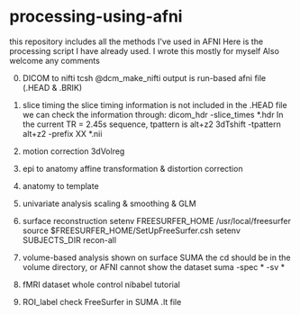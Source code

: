 # processing-using-afni
this repository includes all the methods I've used in AFNI
Here is the processing script I have already used.
I wrote this mostly for myself
Also welcome any comments

0. DICOM to nifti
   tcsh @dcm_make_nifti
   output is run-based afni file (.HEAD & .BRIK)

1. slice timing
   the slice timing information is not included in the .HEAD file
   we can check the information through: dicom_hdr -slice_times *.hdr
   In the current TR = 2.45s sequence, tpattern is alt+z2
   3dTshift -tpattern alt+z2 -prefix XX *.nii

2. motion correction
   3dVolreg

3. epi to anatomy 
   affine transformation & distortion correction 

4. anatomy to template 

5. univariate analysis
   scaling & smoothing & GLM

6. surface reconstruction
   setenv FREESURFER_HOME /usr/local/freesurfer
   source $FREESURFER_HOME/SetUpFreeSurfer.csh
   setenv SUBJECTS_DIR <path to subject data>
   recon-all 

7. volume-based analysis shown on surface 
   SUMA
   the cd should be in the volume directory, or AFNI cannot show the dataset
   suma -spec * -sv *


8. fMRI dataset whole control
   nibabel tutorial 

9. ROI_label check FreeSurfer 
   in SUMA .lt file


